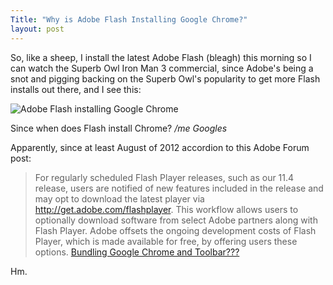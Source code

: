 ```yaml
---
Title: "Why is Adobe Flash Installing Google Chrome?"
layout: post
---
```


So, like a sheep, I install the latest Adobe Flash (bleagh) this morning so I can watch the Superb Owl Iron Man 3 commercial, since Adobe's being a snot and pigging backing on the Superb Owl's popularity to get more Flash installs out there, and I see this:

![Adobe Flash installing Google Chrome](http://f.cl.ly/items/3b0O340g190N212Y0k0M/install_adobe_chrome_wha.png)

Since when does Flash install Chrome? */me Googles*

Apparently, since at least August of 2012 accordion to this Adobe Forum post:

>For regularly scheduled Flash Player releases, such as our 11.4 release, users are notified of new features included in the release and may opt to download the latest player via http://get.adobe.com/flashplayer.  This workflow allows users to optionally download software from select Adobe partners along with Flash Player.  Adobe offsets the ongoing development costs of Flash Player, which is made available for free, by offering users these options. [Bundling Google Chrome and Toolbar???](http://forums.adobe.com/message/4692105)

Hm.